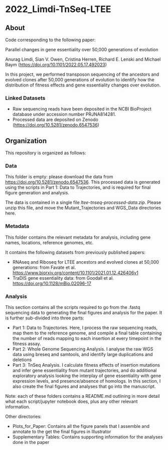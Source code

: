 # 2022_Limdi-TnSeq-LTEE

## About

Code corresponding to the following paper:

Parallel changes in gene essentiality over 50,000 generations of evolution

Anurag Limdi, Sian V. Owen, Cristina Herren, Richard E. Lenski and Michael Baym (https://doi.org/10.1101/2022.05.17.492023)

In this project, we performed transposon sequencing of the ancestors and evolved clones after 50,000 generations of evolution to identify how the distribution of fitness effects and gene essentiality changes over evolution. 

### Linked Datasets

- Raw sequencing reads have been deposited in the NCBI BioProject database under accession number PRJNA814281. 
- Processed data are deposited on Zenodo (https://doi.org/10.5281/zenodo.6547536)

## Organization

This repository is organized as follows:

### Data

This folder is empty: please download the data from https://doi.org/10.5281/zenodo.6547536. This processed data is generated using the scripts in Part 1: Data to Trajectories, and is required for final figure generation and analysis. 

The data is contained in a single file _ltee-tnseq-processed-data.zip_. Please unzip this file, and move the Mutant_Trajectories and WGS_Data directories here. 

### Metadata

This folder contains the relevant metadata for analysis, including gene names, locations, reference genomes, etc. 

It contains the following datasets from previously published papers:
- RNAseq and Riboseq for LTEE ancestors and evolved clones at 50,000 generations: from Favate et al. https://www.biorxiv.org/content/10.1101/2021.01.12.426406v1
- TraDIS gene essentiality data: from Goodall et al. https://doi.org/10.1128/mBio.02096-17

### Analysis

This section contains all the scripts required to go from the .fastq sequencing data to generating the final figures and analysis for the paper. It is further sub-divided into three parts:

- Part 1: Data to Trajectories. Here, I process the raw sequencing reads, map them to the reference genome, and compile a final table containing the number of reads mapping to each insertion at every timepoint in the fitness assay. 
- Part 2: Whole Genome Sequencing Analysis. I analyse the raw WGS data using breseq and samtools, and identify large duplications and deletions
- Part 3: TnSeq Analysis. I calculate fitness effects of insertion mutations and infer gene essentiality from mutant trajectories, and do additional exploratory analysis looking the interplay of gene essentiality with gene expression levels, and presence/absence of homologs. In this section, I also create the final figures and analyses that go into the manuscript.

Note: each of these folders contains a README.md outlining in more detail what each script/jupyter notebook does, plus any other relevant information.

Other directories:

- Plots_for_Paper: Contains all the figure panels that I assemble and annotate to the get the final figures in Illustrator
- Supplementary Tables: Contains supporting information for the analyses done in the paper
